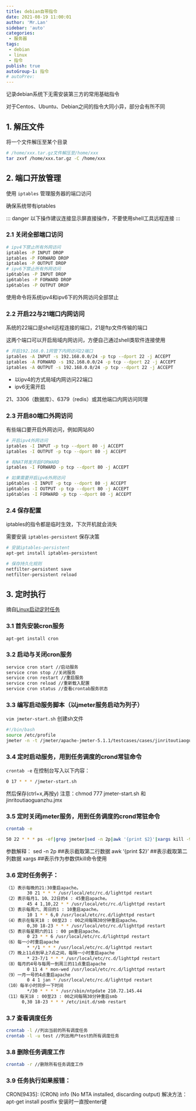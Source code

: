 ```yaml
--- 
title: debian自带指令
date: 2021-08-19 11:00:01
author: 'Mr.Lan'
sidebar: 'auto'
categories: 
 - 服务器
tags: 
 - debian
 - linux
 - 指令
publish: true
autoGroup-1: 指令
# autoPrev: 
---
```


记录debian系统下无需安装第三方的常用基础指令
<!-- more -->

对于Centos、Ubuntu、Debian之间的指令大同小异，部分会有所不同

## 1. 解压文件
将一个文件解压至某个目录
``` sh
# /home/xxx.tar.gz文件解压至/home/xxx
tar zxvf /home/xxx.tar.gz -C /home/xxx
```

## 2. 端口开放管理
使用 `iptables` 管理服务器的端口访问

确保系统带有iptables

::: danger
以下操作建议连接显示屏直接操作，不要使用shell工具远程连接
:::

### 2.1 关闭全部端口访问
``` sh
# ipv4下禁止所有外网访问
iptables -P INPUT DROP
iptables -P FORWARD DROP
iptables -P OUTPUT DROP
# ipv6下禁止所有外网访问
ip6tables -P INPUT DROP
ip6tables -P FORWARD DROP
ip6tables -P OUTPUT DROP
```

使用命令将系统ipv4和ipv6下的外网访问全部禁止

### 2.2 开启22与21端口内网访问
系统的22端口是shell远程连接的端口，21是ftp文件传输的端口

这两个端口可以开启局域内网访问，方便自己通过shell类软件连接使用

``` sh
# 开启192.168.0.1网管下内网访问22端口
iptables -A INPUT -s 192.168.0.0/24 -p tcp --dport 22 -j ACCEPT
iptables -A FORWARD -s 192.168.0.0/24 -p tcp --dport 22 -j ACCEPT
iptables -A OUTPUT -s 192.168.0.0/24 -p tcp --dport 22 -j ACCEPT
```
+ 以ipv4的方式局域内网访问22端口
+ ipv6无需开启

21、3306（数据库）、6379（redis）或其他端口内网访问同理

### 2.3 开启80端口外网访问
有些端口要开启外网访问，例如网站80
``` sh
# 开启ipv4外网访问
iptables -I INPUT -p tcp --dport 80 -j ACCEPT
iptables -I OUTPUT -p tcp --dport 80 -j ACCEPT

# 有NAT转发开启FORWARD
iptables -I FORWARD -p tcp --dport 80 -j ACCEPT

# 如果需要开启ipv6外网访问
ip6tables -I INPUT -p tcp --dport 80 -j ACCEPT
ip6tables -I OUTPUT -p tcp --dport 80 -j ACCEPT
ip6tables -I FORWARD -p tcp --dport 80 -j ACCEPT
```

### 2.4 保存配置
iptables的指令都是临时生效，下次开机就会消失

需要安装 `iptables-persistent` 保存决策
``` sh
# 安装iptables-persistent
apt-get install iptables-persistent

# 保存持久化规则
netfilter-persistent save
netfilter-persistent reload
```

## 3. 定时执行

摘自[Linux启动定时任务](https://blog.csdn.net/qq_38776582/article/details/101360988)
### 3.1 首先安装cron服务

``` sh
apt-get install cron
```
### 3.2 启动与关闭cron服务

``` sh
service cron start //启动服务
service cron stop //关闭服务
service cron restart //重启服务
service cron reload //重新载入配置
service cron status //查看crontab服务状态
```
### 3.3 编写启动服务脚本（以jmeter服务启动为列子）

`vim jmeter-start.sh` 创建sh文件

``` sh
#!/bin/bash
source /etc/profile
jmeter -n -t /jmeter/apache-jmeter-5.1.1/testcases/cases/jinritoutiaoguanzhu.jmx
```
### 3.4 定时启动服务，用到任务调度的crond常驻命令

`crontab -e`
在控制台写入以下内容：

``` sh
0 17 * * * /jmeter-start.sh
```

然后保存(ctrl+x,再按y)
注意：chmod 777 jmeter-start.sh 和 jinritoutiaoguanzhu.jmx
### 3.5 定时关闭jmeter服务，用到任务调度的crond常驻命令

``` sh
crontab -e
```

``` sh
50 22 * * * ps -ef|grep jmeter|sed -n 2p|awk '{print $2}'|xargs kill -9
```

参数解释：
sed -n 2p ##表示截取第二行数据
awk ‘{print $2}’ ##表示截取第二列数据
xargs ##表示作为参数供kill命令使用
### 3.6 定时任务例子：

``` sh
（1）表示每晚的21:30重启apache。
        30 21 * * * /usr/local/etc/rc.d/lighttpd restart
（2）表示每月1、10、22日的4 : 45重启apache。
        45 4 1,10,22 * * /usr/local/etc/rc.d/lighttpd restart
（3）表示每周六、周日的1 : 10重启apache。
        10 1 * * 6,0 /usr/local/etc/rc.d/lighttpd restart
（4）表示在每天18 : 00至23 : 00之间每隔30分钟重启apache。
        0,30 18-23 * * * /usr/local/etc/rc.d/lighttpd restart
（5）表示每星期六的11 : 00 pm重启apache。
        0 23 * * 6 /usr/local/etc/rc.d/lighttpd restart
（6）每一小时重启apache
        * */1 * * * /usr/local/etc/rc.d/lighttpd restart
（7）晚上11点到早上7点之间，每隔一小时重启apache
        * 23-7/1 * * * /usr/local/etc/rc.d/lighttpd restart
（8）每月的4号与每周一到周三的11点重启apache
        0 11 4 * mon-wed /usr/local/etc/rc.d/lighttpd restart
（9）一月一号的4点重启apache
        0 4 1 jan * /usr/local/etc/rc.d/lighttpd restart
（10）每半小时同步一下时间
        */30 * * * * /usr/sbin/ntpdate 210.72.145.44
（11）每天18 : 00至23 : 00之间每隔30分钟重启smb 
      0,30 18-23 * * * /etc/init.d/smb restart
```
### 3.7 查看调度任务

``` sh
crontab -l //列出当前的所有调度任务
crontab -l -u test //列出用户test的所有调度任务
```
### 3.8 删除任务调度工作

``` sh
crontab -r //删除所有任务调度工作
```
### 3.9 任务执行如果报错：

CRON[9435]: (CRON) info (No MTA installed, discarding output)
解决方法：apt-get install postfix
安装时一直按enter键